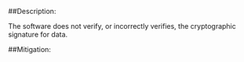 ##Description:

The software does not verify, or incorrectly verifies, the cryptographic signature for data.



##Mitigation:
